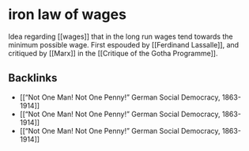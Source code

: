 # iron law of wages

Idea regarding [[wages]] that in the long run wages tend towards the minimum possible wage. First espouded by [[Ferdinand Lassalle]], and critiqued by [[Marx]] in the [[Critique of the Gotha Programme]].


## Backlinks

-   [[&ldquo;Not One Man! Not One Penny!&rdquo; German Social Democracy, 1863-1914]]
-   [[&ldquo;Not One Man! Not One Penny!&rdquo; German Social Democracy, 1863-1914]]
-   [[&ldquo;Not One Man! Not One Penny!&rdquo; German Social Democracy, 1863-1914]]
